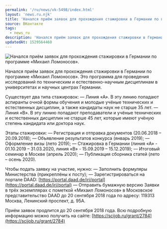 ```yaml
---
permalink: '/ru/news/vk-5498/index.html'
layout: 'news.ru.njk'
title: 'Начался приём заявок для прохождения стажировки в Германии по программе «Михаил Ломоносов».'
source: ВКонтакте
tags:
  - news_ru
description: 'Начался приём заявок для прохождения стажировки в Германии по программе «Михаил Ломоносов».'
updatedAt: 1529564460
---
```

![Начался приём заявок для прохождения стажировки в Германии по программе «Михаил Ломоносов».](https://sun9-14.userapi.com/impf/c831209/v831209161/13119f/KrkTA-QPNvY.jpg?size=1176x661&quality=96&proxy=1&sign=f204cf44426a3748ee0d474a39d66358&c_uniq_tag=33pXSDpGUp_Awp2mdOdzVRAFnkD5uyjX-GCJAQc08ps&type=album)

Начался приём заявок для прохождения стажировки в Германии по программе «Михаил Ломоносов». Это программа для проведения исследований по техническим и естественно-научным дисциплинам в университетах и научных центрах Германии.

Существует два типа стажировок:
— Линия «А». В эту линию попадают аспиранты очной формы обучения и молодые учёные технических и естественных дисциплин, а также кандидаты наук не старше 35 лет.
— Линия «В». В эту линию попадают преподаватели и учёные технических и естественных дисциплин не старше 45 лет, которые имеют учёную степень кандидата или доктора наук.

Этапы стажировки:
— Регистрация и отправка документов (20.06.2018 – 20.09.2018);
— Объявление результатов конкурса (январь 2019);
— Оформление визы (лето 2019);
— Стажировка в Германии (линия «А» - 01.10.2019 – 31.03.2020, линия «В» - 15.09.2019 – 15.12.2019);
— Итоговый семинар в Москве (апрель 2020);
— Публикация сборника статей (лето – осень 2020).

Чтобы подать заявку на участие, нужно:
— Заполнить формуляры Министерства (прикреплёны к посту);
— Зарегистрироваться на портале DAAD: [https://portal.daad.de/irj/portal](https://portal.daad.de/irj/portal)
— Отправить бумажную версию Заявки в трёх экземплярах с пометкой «Михаил Ломоносов» в Московское представительство DAAD до 20 сентября 2018 года по адресу: 119313 Москва, Ленинский проспект, д. 95А.

Приём заявок продлится до 20 сентября 2018 года.
Всю подробную информацию можно получить на сайте: [https://scijob.ru/grant/2784](https://scijob.ru/grant/2784)
